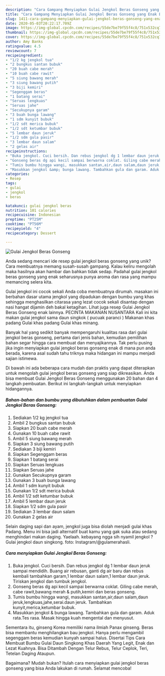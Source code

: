 ```yaml
---
description: "Cara Gampang Menyiapkan Gulai Jengkol Beras Gonseng yang Enak Banget"
title: "Cara Gampang Menyiapkan Gulai Jengkol Beras Gonseng yang Enak Banget"
slug: 1411-cara-gampang-menyiapkan-gulai-jengkol-beras-gonseng-yang-enak-banget
date: 2020-05-03T20:22:17.709Z
image: https://img-global.cpcdn.com/recipes/55de7be79f55f4c8/751x532cq70/gulai-jengkol-beras-gonseng-foto-resep-utama.jpg
thumbnail: https://img-global.cpcdn.com/recipes/55de7be79f55f4c8/751x532cq70/gulai-jengkol-beras-gonseng-foto-resep-utama.jpg
cover: https://img-global.cpcdn.com/recipes/55de7be79f55f4c8/751x532cq70/gulai-jengkol-beras-gonseng-foto-resep-utama.jpg
author: Amy Banks
ratingvalue: 4.5
reviewcount: 7
recipeingredient:
- "1/2 kg jengkol tua"
- "2 bungkus santan bubuk"
- "20 buah cabe merah"
- "10 buah cabe rawit"
- "5 siung bawang merah"
- "3 siung bawang putih"
- "3 biji kemiri"
- "Segenggam beras"
- "1 batang serai"
- "Seruas lengkuas"
- "Seruas jahe"
- "Secukupnya garam"
- "3 buah bunga lawang"
- "1 sdm kunyit bubuk"
- "1/2 sdt merica bubuk"
- "1/2 sdt ketumbar bubuk"
- "5 lembar daun jeruk"
- "1/2 sdm gula pasir"
- "3 lembar daun salam"
- "2 gelas air"
recipeinstructions:
- "Buka jengkol. Cuci bersih. Dan rebus jengkol dg 1 lembar daun jeruk sampai mendidih. Buang air rebusan, ganti dg air baru dan rebus kembali tambahkan garam,1 lembar daun salam,1 lembar daun jeruk. Tiriskan jengkol dan tumbuk jengkol."
- "Gonseng beras dg api kecil sampai berwarna coklat. Giling cabe merah, cabe rawit,bawang merah &amp; putih,kemiri dan beras gonseng."
- "Tumis bumbu hingga wangi, masukkan santan,air,daun salam,daun jeruk,lengkuas,jahe,serai.daun jeruk. Tambahkan kunyit,merica,ketumbar bubuk."
- "Masukkan jengkol &amp; bunga lawang. Tambahkan gula dan garam. Aduk rata.Tes rasa. Masak hingga kuah mengental dan menyusut."
categories:
- Resep
tags:
- gulai
- jengkol
- beras

katakunci: gulai jengkol beras 
nutrition: 101 calories
recipecuisine: Indonesian
preptime: "PT25M"
cooktime: "PT56M"
recipeyield: "4"
recipecategory: Dessert

---
```



![Gulai Jengkol Beras Gonseng](https://img-global.cpcdn.com/recipes/55de7be79f55f4c8/751x532cq70/gulai-jengkol-beras-gonseng-foto-resep-utama.jpg)

Anda sedang mencari ide resep gulai jengkol beras gonseng yang unik? Cara membuatnya memang susah-susah gampang. Kalau keliru mengolah maka hasilnya akan hambar dan bahkan tidak sedap. Padahal gulai jengkol beras gonseng yang enak seharusnya punya aroma dan rasa yang mampu memancing selera kita.

Gulai jengkol ini cocok sekali Anda coba membuatnya dirumah. masakan ini berbahan dasar utama jengkol yang dipadukan dengan bumbu yang khas sehingga menghasilkan citarasa yang lezat cocok sekali disantap dengan nasi hangat dijamin deh bakal ketagihan. Lihat juga resep Gulai Jengkol Beras Gonseng enak lainnya. PECINTA MAKANAN NUSANTARA Kali ini kita makan gulai jengkol sama daun singkok ( pucuak paranci ) Makanan khas padang Gulai khas padang Gulai khas minang.

Banyak hal yang sedikit banyak mempengaruhi kualitas rasa dari gulai jengkol beras gonseng, pertama dari jenis bahan, kemudian pemilihan bahan segar hingga cara membuat dan menyajikannya. Tak perlu pusing jika ingin menyiapkan gulai jengkol beras gonseng enak di mana pun anda berada, karena asal sudah tahu triknya maka hidangan ini mampu menjadi sajian istimewa.


Di bawah ini ada beberapa cara mudah dan praktis yang dapat diterapkan untuk mengolah gulai jengkol beras gonseng yang siap dikreasikan. Anda bisa membuat Gulai Jengkol Beras Gonseng menggunakan 20 bahan dan 4 langkah pembuatan. Berikut ini langkah-langkah untuk menyiapkan hidangannya.

<!--inarticleads1-->

##### Bahan-bahan dan bumbu yang dibutuhkan dalam pembuatan Gulai Jengkol Beras Gonseng:

1. Sediakan 1/2 kg jengkol tua
1. Ambil 2 bungkus santan bubuk
1. Siapkan 20 buah cabe merah
1. Gunakan 10 buah cabe rawit
1. Ambil 5 siung bawang merah
1. Siapkan 3 siung bawang putih
1. Sediakan 3 biji kemiri
1. Siapkan Segenggam beras
1. Siapkan 1 batang serai
1. Siapkan Seruas lengkuas
1. Siapkan Seruas jahe
1. Gunakan Secukupnya garam
1. Gunakan 3 buah bunga lawang
1. Ambil 1 sdm kunyit bubuk
1. Gunakan 1/2 sdt merica bubuk
1. Ambil 1/2 sdt ketumbar bubuk
1. Ambil 5 lembar daun jeruk
1. Siapkan 1/2 sdm gula pasir
1. Sediakan 3 lembar daun salam
1. Gunakan 2 gelas air


Selain daging sapi dan ayam, jengkol juga bisa diolah menjadi gulai khas Padang. Menu ini bisa jadi alternatif buat kamu yang gak suka atau sedang menghindari makan daging. Yaelaah. kebayang ngga sih nyamil jengkol ? Gulai jengkol daun singkong. foto: Instagram/@gulamerahasli. 

<!--inarticleads2-->

##### Cara menyiapkan Gulai Jengkol Beras Gonseng:

1. Buka jengkol. Cuci bersih. Dan rebus jengkol dg 1 lembar daun jeruk sampai mendidih. Buang air rebusan, ganti dg air baru dan rebus kembali tambahkan garam,1 lembar daun salam,1 lembar daun jeruk. Tiriskan jengkol dan tumbuk jengkol.
1. Gonseng beras dg api kecil sampai berwarna coklat. Giling cabe merah, cabe rawit,bawang merah &amp; putih,kemiri dan beras gonseng.
1. Tumis bumbu hingga wangi, masukkan santan,air,daun salam,daun jeruk,lengkuas,jahe,serai.daun jeruk. Tambahkan kunyit,merica,ketumbar bubuk.
1. Masukkan jengkol &amp; bunga lawang. Tambahkan gula dan garam. Aduk rata.Tes rasa. Masak hingga kuah mengental dan menyusut.


Sementara itu, ginseng Korea memiliki nama ilmiah Panax ginseng. Beras bisa membantu menghilangkan bau jengkol. Hanya perlu mengambil segenggam beras kemudian kunyah sampai halus. Disertai Tips Cara Membuat Bumbu Gulai Daun Singkong Khas Daerah Yang Legit, Enak dan Lezat Kuahnya. Bisa Ditambah Dengan Telur Rebus, Telur Ceplok, Teri, Tetelan Daging Ataupun. 

Bagaimana? Mudah bukan? Itulah cara menyiapkan gulai jengkol beras gonseng yang bisa Anda lakukan di rumah. Selamat mencoba!
